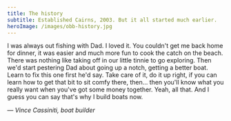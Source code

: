 ```yaml
---
title: The history
subtitle: Established Cairns, 2003. But it all started much earlier.
heroImage: /images/obb-history.jpg
---
```


I was always out fishing with Dad. I loved it. You couldn't get me back home for dinner, it was easier and much more fun to cook the catch on the beach. There was nothing like taking off in our little tinnie to go exploring. Then we'd start pestering Dad about going up a notch, getting a better boat. Learn to fix this one first he'd say. Take care of it, do it up right, if you can learn how to get that bit to sit comfy there, then… then you'll know what you really want when you've got some money together. Yeah, all that. And I guess you can say that's why I build boats now. 

_— Vince Cassiniti, boat builder_
